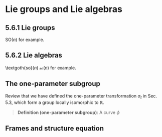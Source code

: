 # Lie groups and Lie algebras

## 5.6.1 Lie groups

SO$(n)$ for example.

## 5.6.2 Lie algebras

\textgoth{so}($n$) $\mathscr{so}(n)$ for example.

## The one-parameter subgroup

Review that we have defined the one-parameter transformation $\sigma_t$ in Sec. 5.3, which form a group locally isomorphic to $\mathbb{R}$.

>**Definition (one-parameter subgroup)**: A curve $\phi$

## Frames and structure equation

